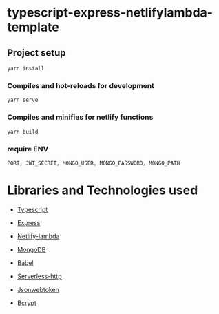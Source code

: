 # typescript-express-netlifylambda-template

## Project setup

```
yarn install
```

### Compiles and hot-reloads for development

```
yarn serve
```

### Compiles and minifies for netlify functions

```
yarn build
```

### require ENV

```
PORT, JWT_SECRET, MONGO_USER, MONGO_PASSWORD, MONGO_PATH
```

# Libraries and Technologies used

- [Typescript](https://www.typescriptlang.org/)

- [Express](http://expressjs.com/)

- [Netlify-lambda](https://github.com/netlify/netlify-lambda)

- [MongoDB](https://www.mongodb.com/)

- [Babel](https://babeljs.io/)

- [Serverless-http](https://github.com/dougmoscrop/serverless-http)

- [Jsonwebtoken](https://github.com/auth0/node-jsonwebtoken)

- [Bcrypt](https://github.com/kelektiv/node.bcrypt.js)
